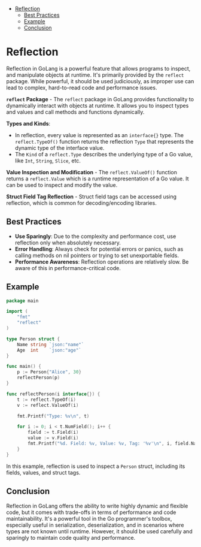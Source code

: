 <!-- TOC -->
* [Reflection](#reflection)
  * [Best Practices](#best-practices)
  * [Example](#example)
  * [Conclusion](#conclusion)
<!-- TOC -->

# Reflection

Reflection in GoLang is a powerful feature that allows programs to inspect, and manipulate objects at runtime. It's
primarily provided by the `reflect` package. While powerful, it should be used judiciously, as improper use can lead to
complex, hard-to-read code and performance issues.

**`reflect` Package** - The `reflect` package in GoLang provides functionality to dynamically interact with objects
at runtime. It allows you to inspect types and values and call methods and functions dynamically.

**Types and Kinds**:

- In reflection, every value is represented as an `interface{}` type. The `reflect.TypeOf()` function returns the
  reflection `Type` that represents the dynamic type of the interface value.
- The `Kind` of a `reflect.Type` describes the underlying type of a Go value, like `Int`, `String`, `Slice`, etc.

**Value Inspection and Modification** - The `reflect.ValueOf()` function returns a `reflect.Value` which is a
runtime representation of a Go value. It can be used to inspect and modify the value.

**Struct Field Tag Reflection** - Struct field tags can be accessed using reflection, which is common for
decoding/encoding libraries.

## Best Practices

- **Use Sparingly**: Due to the complexity and performance cost, use reflection only when absolutely necessary.
- **Error Handling**: Always check for potential errors or panics, such as calling methods on nil pointers or trying to
  set unexportable fields.
- **Performance Awareness**: Reflection operations are relatively slow. Be aware of this in performance-critical code.

## Example

```go
package main

import (
    "fmt"
    "reflect"
)

type Person struct {
    Name string `json:"name"`
    Age  int    `json:"age"`
}

func main() {
    p := Person{"Alice", 30}
    reflectPerson(p)
}

func reflectPerson(i interface{}) {
    t := reflect.TypeOf(i)
    v := reflect.ValueOf(i)

    fmt.Printf("Type: %v\n", t)

    for i := 0; i < t.NumField(); i++ {
        field := t.Field(i)
        value := v.Field(i)
        fmt.Printf("%d. Field: %v, Value: %v, Tag: '%v'\n", i, field.Name, value, field.Tag.Get("json"))
    }
}
```

In this example, reflection is used to inspect a `Person` struct, including its fields, values, and struct tags.

## Conclusion

Reflection in GoLang offers the ability to write highly dynamic and flexible code, but it comes with trade-offs in terms
of performance and code maintainability. It's a powerful tool in the Go programmer's toolbox, especially useful in
serialization, deserialization, and in scenarios where types are not known until runtime. However, it should be used
carefully and sparingly to maintain code quality and performance.